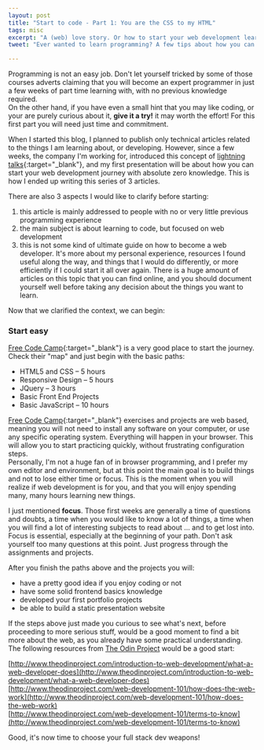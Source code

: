 ```yaml
---
layout: post
title: "Start to code - Part 1: You are the CSS to my HTML"
tags: misc
excerpt: "A (web) love story. Or how to start your web development learning journey."
tweet: "Ever wanted to learn programming? A few tips about how you can start."

---
```


Programming is not an easy job. Don't let yourself tricked by some of those courses adverts claiming that you will become an expert programmer in just a few weeks of part time learning with, with no previous knowledge required.  
On the other hand, if you have even a small hint that you may like coding, or your are purely curious about it, **give it a try!** it may worth the effort!  For this first part you will need just time and commitment.

When I started this blog, I planned to publish only technical articles related to the things I am learning about, or developing. However, since a few weeks, the company I'm working for, introduced this concept of [lightning talks](https://en.wikipedia.org/wiki/Lightning_talk "lightning talks"){:target="_blank"}, and my first presentation will be about how you can start your web development journey with absolute zero knowledge. This is how I ended up writing this series of 3 articles.  

There are also 3 aspects I would like to clarify before starting:
1. this article is mainly addressed to people with no or very little previous programming experience
2. the main subject is about learning to code, but focused on web development
3. this is not some kind of ultimate guide on how to become a web developer. It's more about my personal experience, resources I found useful along the way, and things that I would do differently, or more efficiently if I could start it all over again. There is a huge amount of articles on this topic that you can find online, and you should document yourself well before taking any decision about the things you want to learn.  

Now that we clarified the context, we can begin:

### Start easy  

[Free Code Camp](https://www.freecodecamp.com/map){:target="_blank"} is a very good place to start the journey. Check their "map" and just begin with the basic paths:  
- HTML5 and CSS – 5 hours  
- Responsive Design – 5 hours  
- JQuery – 3 hours  
- Basic Front End Projects  
- Basic JavaScript – 10 hours  

[Free Code Camp](https://www.freecodecamp.com/map){:target="_blank"} exercises and projects are web based, meaning you will not need to install any software on your computer, or use any specific operating system. Everything will happen in your browser. This will allow you to start practicing quickly, without frustrating configuration steps.  
Personally, I'm not a huge fan of in browser programming, and I prefer my own editor and environment, but at this point the main goal is to build things and not to lose either time or focus. This is the moment when you will realize if web development is for you, and that you will enjoy spending many, many hours learning new things.  

I just mentioned **focus**. Those first weeks are generally a time of questions and doubts, a time when you would like to know a lot of things, a time when you will find a lot of interesting subjects to read about ... and to get lost into. Focus is essential, especially at the beginning of your path. Don't ask yourself too many questions at this point. Just progress through the assignments and projects.  

After you finish the paths above and the projects you will:  
- have a pretty good idea if you enjoy coding or not  
- have some solid frontend basics knowledge  
- developed your first portfolio projects  
- be able to build a static presentation website  

If the steps above just made you curious to see what's next, before proceeding to more serious stuff, would be a good moment to find a bit more about the web, as you already have some practical understanding. The following resources from [The Odin Project](http://www.theodinproject.com/courses) would be a good start:  

[http://www.theodinproject.com/introduction-to-web-development/what-a-web-developer-does](http://www.theodinproject.com/introduction-to-web-development/what-a-web-developer-does)  
[http://www.theodinproject.com/web-development-101/how-does-the-web-work](http://www.theodinproject.com/web-development-101/how-does-the-web-work)  
[http://www.theodinproject.com/web-development-101/terms-to-know](http://www.theodinproject.com/web-development-101/terms-to-know)  

Good, it's now time to choose your full stack dev weapons!